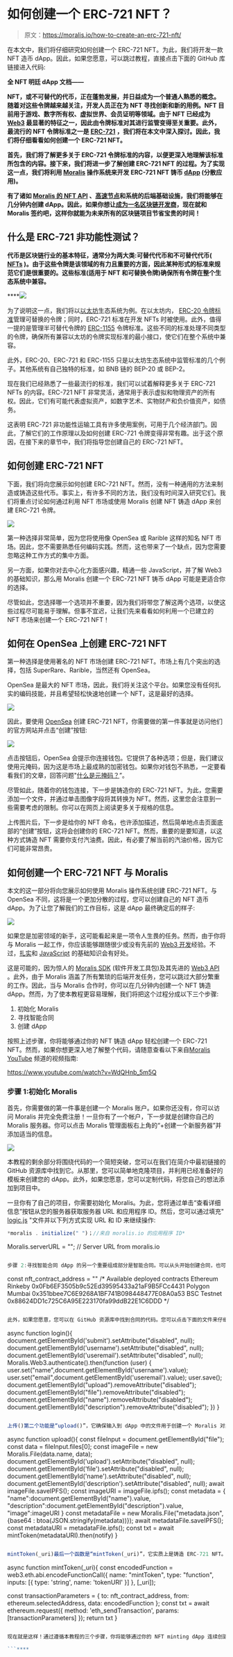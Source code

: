 # 如何创建一个 ERC-721 NFT？

> 原文：<https://moralis.io/how-to-create-an-erc-721-nft/>

在本文中，我们将仔细研究如何创建一个 ERC-721 NFT。为此，我们将开发一款 NFT 造币 dApp。因此，如果您愿意，可以跳过教程，直接点击下面的 GitHub 库链接进入代码:

**全 NFT 明廷 dApp 文档——**[](https://github.com/DanielMoralisSamples/19_MINTNFT)

****NFT，或不可替代的代币，正在蓬勃发展，并日益成为一个普通人熟悉的概念。随着对这些令牌越来越关注，开发人员正在为 NFT 寻找创新和新的用例。NFT 目前用于游戏、数字所有权、虚拟世界、会员证明等领域。由于 NFT 已经成为 [Web3](https://moralis.io/the-ultimate-guide-to-web3-what-is-web3/) 最显著的特征之一，因此由令牌标准对其进行监管变得至关重要。此外，最流行的 NFT 令牌标准之一是 [ERC-721](https://moralis.io/erc-721-token-standard-how-to-transfer-erc721-tokens/) ，我们将在本文中深入探讨。因此，我们将仔细看看如何创建一个 ERC-721 NFT。****

****首先，我们将了解更多关于 ERC-721 令牌标准的内容，以便更深入地理解该标准所包含的内容。接下来，我们将进一步了解创建 ERC-721 NFT 的过程。为了实现这一点，我们将利用 [Moralis](https://moralis.io/) 操作系统来开发 ERC-721 NFT 铸币 [dApp](https://moralis.io/decentralized-applications-explained-what-are-dapps/) (分散应用)。****

****有了诸如 [Moralis 的 NFT API](https://moralis.io/ultimate-nft-api-exploring-moralis-nft-api/) 、[高速节点](https://moralis.io/speedy-nodes/)和系统的后端基础设施，我们将能够在几分钟内创建 dApp。因此，如果你想让[成为一名区块链开发商](https://moralis.io/how-to-become-a-blockchain-developer/)，现在就和 Moralis 签约吧，这样你就能为未来所有的区块链项目节省宝贵的时间！****

## ****什么是 ERC-721 非功能性测试？****

****代币是区块链行业的基本特征，通常分为两大类:可替代代币和不可替代代币( [NFTs](https://moralis.io/non-fungible-tokens-explained-what-are-nfts/) )。由于这些令牌是该领域的有力且重要的方面，因此某种形式的标准来规范它们是很重要的。这些标准(适用于 NFT 和可替换令牌)确保所有令牌在整个生态系统中兼容。****

****![](img/6079a9b6ad13f761a4576aef8a9db8ca.png)

为了说明这一点，我们将以[以太坊](https://moralis.io/full-guide-what-is-ethereum/)生态系统为例。在以太坊内， [ERC-20 令牌标准](https://moralis.io/erc20-exploring-the-erc-20-token-standard/)管理可替换的令牌；同时，ERC-721 标准在开发 NFTs 时被使用。此外，值得一提的是管理半可替代令牌的 [ERC-1155](https://moralis.io/erc1155-exploring-the-erc-1155-token-standard/) 令牌标准。这些不同的标准处理不同类型的令牌，确保所有兼容以太坊的令牌实现标准的最小接口，使它们在整个系统中兼容。

此外，ERC-20、ERC-721 和 ERC-1155 只是以太坊生态系统中监管标准的几个例子。其他系统有自己独特的标准，如 BNB 链的 BEP-20 或 BEP-2。

现在我们已经熟悉了一些最流行的标准，我们可以试着解释更多关于 ERC-721 NFTs 的内容。ERC-721 NFT 非常灵活，通常用于表示虚拟和物理资产的所有权。因此，它们有可能代表虚拟资产，如数字艺术、实物财产和负价值资产，如债务。

这表明 ERC-721 非功能性运输工具有许多使用案例，可用于几个经济部门。因此，了解它们的工作原理以及如何创建 ERC-721 令牌变得非常有趣。出于这个原因，在接下来的章节中，我们将指导您创建自己的 ERC-721 NFT。

## 如何创建 ERC-721 NFT

下面，我们将向您展示如何创建 ERC-721 NFT。然而，没有一种通用的方法来制造或铸造这些代币。事实上，有许多不同的方法，我们没有时间深入研究它们。我们将重点讨论如何通过利用 NFT 市场或使用 Moralis 创建 NFT 铸造 dApp 来创建 ERC-721 令牌。

![](img/17bb270569c50a002dc4d4e977c76940.png)

第一种选择非常简单，因为您将使用像 OpenSea 或 Rarible 这样的知名 NFT 市场。因此，您不需要熟悉任何编码实践。然而，这也带来了一个缺点，因为您需要忽略这种工作方式的集中方面。

另一方面，如果你对去中心化方面感兴趣，精通一些 JavaScript，并了解 Web3 的基础知识，那么用 Moralis 创建一个 ERC-721 NFT 铸币 dApp 可能是更适合你的选择。

尽管如此，您选择哪一个选项并不重要，因为我们将带您了解这两个选项，以使这些过程尽可能易于理解。但事不宜迟，让我们先来看看如何利用一个已建立的 NFT 市场来创建一个 ERC-721 NFT！

## 如何在 OpenSea 上创建 ERC-721 NFT

第一种选择是使用著名的 NFT 市场创建 ERC-721 NFT。市场上有几个突出的选择，包括 SuperRare、Rarible，当然还有 OpenSea。

OpenSea 是最大的 NFT 市场，因此，我们将关注这个平台。如果您没有任何扎实的编码技能，并且希望轻松快速地创建一个 NFT，这是最好的选择。

![](img/b77911ca40da08dae40b96bd3473dc1d.png)

因此，要使用 [OpenSea](https://opensea.io/) 创建 ERC-721 NFT，你需要做的第一件事就是访问他们的官方网站并点击“创建”按钮:

![](img/ff3fd03b7f1124a2ef569619387ff07c.png)

点击按钮后，OpenSea 会提示你连接钱包。它提供了各种选项；但是，我们建议使用元掩码，因为这是市场上最成熟的加密钱包。如果你对钱包不熟悉，一定要看看我们的文章，回答问题"[什么是元掩码？](https://moralis.io/metamask-explained-what-is-metamask/)”。

尽管如此，随着你的钱包连接，下一步是铸造你的 ERC-721 NFT。为此，您需要添加一个文件，并通过单击图像字段将其转换为 NFT。然而，这里您会注意到一些需要考虑的限制。你可以在网页上阅读更多关于规格的信息。

上传图片后，下一步是给你的 NFT 命名，也许添加描述，然后简单地点击页面底部的“创建”按钮，这将会创建你的 ERC-721 NFT。然而，重要的是要知道，以这种方式铸造 NFT 需要你支付汽油费。因此，有必要了解当前的汽油价格，因为它们可能非常昂贵。

## 如何创建一个 ERC-721 NFT 与 Moralis

本文的这一部分将向您展示如何使用 Moralis 操作系统创建 ERC-721 NFT。与 OpenSea 不同，这将是一个更加分散的过程，您可以创建自己的 NFT 造币 dApp。为了让您了解我们的工作目标，这是 dApp 最终确定后的样子:

![](img/399558bfe511b94575564c67c2997f4d.png)

如果您是加密领域的新手，这可能看起来是一项令人生畏的任务。然而，由于你将与 Moralis 一起工作，你应该能够跟随很少或没有先前的 [Web3 开发](https://moralis.io/how-to-build-decentralized-apps-dapps-quickly-and-easily/)经验。不过，[扎实](https://moralis.io/solidity-explained-what-is-solidity/)和 [JavaScript](https://moralis.io/javascript-explained-what-is-javascript/) 的基础知识会有好处。

这是可能的，因为惊人的 [Moralis SDK](https://moralis.io/exploring-moralis-sdk-the-ultimate-web3-sdk/) (软件开发工具包)及其先进的 [Web3 API](https://docs.moralis.io/moralis-server/web3-sdk) 。此外，由于 Moralis 涵盖了所有繁琐的后端开发任务，您可以跳过大部分繁重的工作。因此，当与 Moralis 合作时，你可以在几分钟内创建一个 NFT 铸造 dApp。然而，为了使本教程更容易理解，我们将把这个过程分成以下三个步骤:

1.  初始化 Moralis
2.  寻找智能合同
3.  创建 dApp

按照上述步骤，你将能够通过你的 NFT 铸造 dApp 轻松创建一个 ERC-721 NFT。然而，如果你想更深入地了解整个代码，请随意查看以下来自[Moralis YouTube](https://www.youtube.com/c/moralisweb3) 频道的视频指南:

https://www.youtube.com/watch?v=WdQHnb_5m5Q

### 步骤 1:初始化 Moralis

首先，你需要做的第一件事是创建一个 Moralis 账户。如果你还没有，你可以访问 Moralis 并完全免费注册！一旦你有了一个帐户，下一步就是创建你自己的 Moralis 服务器。你可以点击 Moralis 管理面板右上角的“+创建一个新服务器”并添加适当的信息。

![](img/b9c84d3071af196d8555cb04e26f0214.png)

本教程的剩余部分将围绕代码的一个简短突破，您可以在我们在简介中最初链接的 GitHub 资源库中找到它。从那里，您可以简单地克隆项目，并利用已经准备好的模板来创建您的 dApp。此外，如果您愿意，您可以定制代码，将您自己的想法添加到项目中。

一旦你有了自己的项目，你需要初始化 Moralis。为此，您将通过单击“查看详细信息”按钮从您的服务器获取服务器 URL 和应用程序 ID。然后，您可以通过填充" [logic.js](https://github.com/DanielMoralisSamples/19_MINTNFT/blob/master/app/static/js/logic.js) "文件并以下列方式实现 URL 和 ID 来继续操作:

```js
*moralis . initialize(" ")；//来自 moralis.io 的应用程序 ID*

```
Moralis.serverURL = ""; // Server URL from moralis.io
```js

步骤 2:寻找智能合同 dApp 的另一个重要组成部分是智能合同。可以从头开始创建合同，也可以利用现有的合同。为了使这一过程更容易，我们决定为本教程提供一个已经准备好的智能合同。因此，有可能避免找到一个或编写自己的契约的繁琐任务。然而，如果你对创建[智能合同](https://moralis.io/smart-contracts-explained-what-are-smart-contracts/)感兴趣，请查看我们关于[如何创建智能合同](https://moralis.io/how-to-create-smart-contracts/)的指南。要实现协定，您需要在“logic.js”文件的代码的以下部分中，在引号之间输入协定地址:

```
const nft_contract_address = ""
/*
Available deployed contracts
Ethereum Rinkeby 0x0Fb6EF3505b9c52Ed39595433a21aF9B5FCc4431
Polygon Mumbai 0x351bbee7C6E9268A1BF741B098448477E08A0a53
BSC Testnet 0x88624DD1c725C6A95E223170fa99ddB22E1C6DDD
*/
```js

此外，如果您愿意，您可以在 GitHub 资源库中找到合同的代码。您可以点击下面的文件来仔细查看整个智能合约:" [nft_base.sol](https://github.com/DanielMoralisSamples/19_MINTNFT/blob/master/contract_base/contracts/nft_base.sol) "步骤 3:创建 dApp 接下来，我们将仔细查看“logic.js”文件，dApp 的大部分基本代码都是在这个文件中分配的。更重要的是，我们将把注意力放在三个主要函数上:“login()”、“upload()”和“mintToken(_uri)”。然而，在深入研究这些函数之前，另一个重要的文件是“[index.html](https://github.com/DanielMoralisSamples/19_MINTNFT/blob/master/app/templates/index.html)”，我们需要提到它。这个文件包含了所有用于构建 dApp 内容的 HTML 代码。在这里您可以找到字段和按钮的代码。我们不会更详细地研究这个文件，因为 dApp 应该如何构造取决于您，这应该基于您的偏好。因此，让我们回到“logic.js ”,更仔细地看看“login()”函数。登录()三个主要函数中的第一个是“login()”，它允许用户使用元掩码验证自己。因此，一旦用户输入他们的用户名和电子邮件地址，他们就可以单击 UI 中的“连接元掩码”按钮进行身份验证。这是完整的功能:

```
async function login(){
  document.getElementById('submit').setAttribute("disabled", null);
  document.getElementById('username').setAttribute("disabled", null);
  document.getElementById('useremail').setAttribute("disabled", null);
  Moralis.Web3.authenticate().then(function (user) {
      user.set("name",document.getElementById('username').value);
      user.set("email",document.getElementById('useremail').value);
      user.save();
      document.getElementById("upload").removeAttribute("disabled");
      document.getElementById("file").removeAttribute("disabled");
      document.getElementById("name").removeAttribute("disabled");
      document.getElementById("description").removeAttribute("disabled");
  })
}
```js

上传()第二个功能是“upload()”，它确保输入到 dApp 中的文件用于创建一个 Moralis 对象，该对象又通过“上传”到 [IPFS](https://moralis.io/what-is-ipfs-interplanetary-file-system/) 。saveIPFS()" Moralis 函数。该对象的 URI 随后被用来创建一个元数据 Moralis 对象，这个元数据 Moralis 对象以 [JSON](https://moralis.io/json-explained-what-is-json-javascript-object-notation/) 格式被再次上传到 IPFS。最后，在调用“mintToken(_uri)”函数时，对象的 URI 作为参数传递。

```
async function upload(){
  const fileInput = document.getElementById("file");
  const data = fileInput.files[0];
  const imageFile = new Moralis.File(data.name, data);
  document.getElementById('upload').setAttribute("disabled", null);
  document.getElementById('file').setAttribute("disabled", null);
  document.getElementById('name').setAttribute("disabled", null);
  document.getElementById('description').setAttribute("disabled", null);
  await imageFile.saveIPFS();
  const imageURI = imageFile.ipfs();
  const metadata = {
    "name":document.getElementById("name").value,
    "description":document.getElementById("description").value,
    "image":imageURI
  }
  const metadataFile = new Moralis.File("metadata.json", {base64 : btoa(JSON.stringify(metadata))});
  await metadataFile.saveIPFS();
  const metadataURI = metadataFile.ipfs();
  const txt = await mintToken(metadataURI).then(notify)
}
```js

mintToken(_uri)最后一个函数是“mintToken(_uri)”，它实质上是铸造 ERC-721 NFT。该函数创建一个包含编码函数调用的新对象。然后将它与其他参数一起添加到“transactionParameters”对象中。然后，函数的最后一部分将事务发送到区块链，铸造令牌，并返回一个事务 ID 以确认 ERC-721 令牌已成功创建。因此，这是整个函数:

```
async function mintToken(_uri){
  const encodedFunction = web3.eth.abi.encodeFunctionCall({
    name: "mintToken",
    type: "function",
    inputs: [{
      type: 'string',
      name: 'tokenURI'
      }]
  }, [_uri]);

  const transactionParameters = {
    to: nft_contract_address,
    from: ethereum.selectedAddress,
    data: encodedFunction
  };
  const txt = await ethereum.request({
    method: 'eth_sendTransaction',
    params: [transactionParameters]
  });
  return txt
}
```js

现在就是这样！通过遵循本教程的三个步骤，你将能够通过你的 NFT minting dApp 连续创建 ERC-721 NFT。然而，如果你想更详细地了解整个代码，请向上滚动，仔细看看我们在文章前面链接的视频。这将为你提供大部分问题的答案。如何创建 ERC-721 NFT-总结这篇文章证明了通过使用已建立的 NFT 市场(如 OpenSea)或使用 Moralis 操作系统创建 NFT minting dApp 来创建 ERC-721 NFT 是可能的。我们将创建 dApp 的过程分为以下三个步骤: 1.  初始化 Moralis 2.  寻找智能合同 3.  创建 dApp 遵循这三个步骤，我们可以在几分钟内轻松地创建一个 NFT 造币厂 dApp。大多数可访问性源自 Moralis 的后端基础设施和操作系统的 SDK。因此，我们能够避免大多数复杂的后端开发，减轻我们的大部分工作量，让我们专注于应用程序的前端/UI。此外，如果你有兴趣学习更多关于 Web3 UI 开发的知识，一定要阅读我们关于 Moralis 的文章。然而，这只是 Moralis 为您提供更容易理解的区块链开发过程的众多实例之一。如果你想了解更多关于 Moralis 家的能力，请访问[Moralis 家博客](https://moralis.io/blog/)。在这里你可以找到更多的文章，例如，[如何创建自己的 ERC-20 令牌](https://moralis.io/how-to-create-your-own-erc-20-token-in-10-minutes/)或[如何创建 BNB 链令牌](https://moralis.io/how-to-create-a-bnb-chain-token-in-5-minutes/)。所以，如果你想加速你的 Web3 开发之旅，[现在就注册 Moralis](https://admin.moralis.io/register) ！创建一个账户是免费的，你可以立即利用该平台的有用工具。    

```****